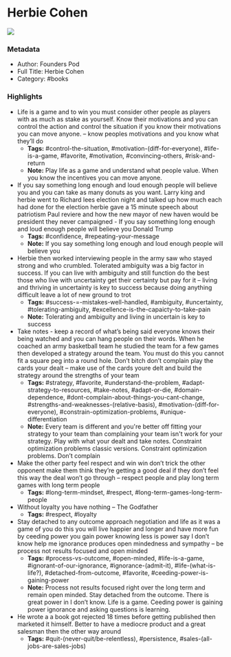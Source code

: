 # Herbie Cohen

![](https://readwise-assets.s3.amazonaws.com/static/images/default-book-icon-1.a08c56e2fedd.png)

### Metadata

- Author: Founders Pod 
- Full Title: Herbie Cohen
- Category: #books

### Highlights

- Life is a game and to win you must consider other people as players with as much as stake as yourself. Know their motivations and you can control the action and control the situation if you know their motivations you can move anyone. – know peoples motivations and you know what they’ll do
    - **Tags:** #control-the-situation, #motivation-(diff-for-everyone), #life-is-a-game, #favorite, #motivation, #convincing-others, #risk-and-return
    - **Note:** Play life as a game and understand what people value. When you know the incentives you can move anyone.
- If you say something long enough and loud enough people will believe you and you can take as many donuts as you want. Larry king and herbie went to Richard lees election night and talked up how much each had done for the election herbie gave a 15 minute speech about patriotism Paul reviere and how the new mayor of new haven would be president they never campaigned - If you say something long enough and loud enough people will believe you Donald Trump
    - **Tags:** #confidence, #repeating-your-message
    - **Note:** If you say something long enough and loud enough people will believe you
- Herbie then worked interviewing people in the army saw who stayed strong and who crumbled. Tolerated ambiguity was a big factor in success. If you can live with ambiguity and still function do the best those who live with uncertainty get their certainty but pay for it – living and thriving in uncertainty is key to success because doing anything difficult leave a lot of new ground to trot
    - **Tags:** #success-=-mistakes-well-handled, #ambiguity, #uncertainty, #tolerating-ambiguity, #excellence-is-the-capaicty-to-take-pain
    - **Note:** Tolerating and ambiguity and living in uncertain is key to success
- Take notes - keep a record of what’s being said everyone knows their being watched and you can hang people on their words. When he coached an army basketball team he studied the team for a few games then developed a strategy around the team. You must do this you cannot fit a square peg into a round hole. Don’t bitch don’t complain play the cards your dealt – make use of the cards youre delt and build the strategy around the strengths of your team
    - **Tags:** #strategy, #favorite, #understand-the-problem, #adapt-strategy-to-resources, #take-notes, #adapt-or-die, #domain-dependence, #dont-complain-about-things-you-cant-change, #strengths-and-weaknesses-(relative-basis), #motivation-(diff-for-everyone), #constrain-optimization-problems, #unique-differentiation
    - **Note:** Every team is different and you're better off fitting your strategy to your team than complaining your team isn't work for your strategy. Play with what your dealt and take notes. Constraint optimization problems classic versions.
      Constraint optimization problems. Don’t complain
- Make the other party feel respect and win win don’t trick the other opponent make them think they’re getting a good deal if they don’t feel this way the deal won’t go through – respect people and play long term games with long term people
    - **Tags:** #long-term-mindset, #respect, #long-term-games-long-term-people
- Without loyalty you have nothing – The Godfather
    - **Tags:** #respect, #loyalty
- Stay detached to any outcome approach negotiation and life as it was a game of you do this you will live happier and longer and have more fun by ceeding power you gain power knowing less is power say I don’t know help me ignorance produces open mindedness and sympathy – be process not results focused and open minded
    - **Tags:** #process-vs-outcome, #open-minded, #life-is-a-game, #ignorant-of-our-ignorance, #ignorance-(admit-it), #life-(what-is-life?), #detached-from-outcome, #favorite, #ceeding-power-is-gaining-power
    - **Note:** Process not results focused right over the long term
      and remain open minded. Stay detached from the outcome. There is great power in I don’t know. Life is a game.
      Ceeding power is gaining power ignorance and asking questions is learning.
- He wrote a a book got rejected 18 times before getting published then marketed it himself. Better to have a mediocre product and a great salesman then the other way around
    - **Tags:** #quit-(never-quit/be-relentless), #persistence, #sales-(all-jobs-are-sales-jobs)
